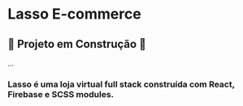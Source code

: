 # Lasso E-commerce

## 🚧 Projeto em Construção 🚧
...

### Lasso é uma loja virtual full stack construída com React, Firebase e SCSS modules.
